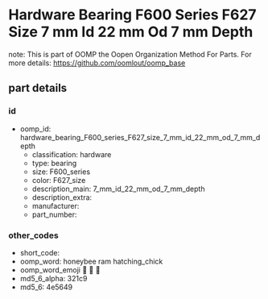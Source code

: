 # Hardware Bearing F600 Series F627 Size 7 mm Id 22 mm Od 7 mm Depth  

note: This is part of OOMP the Oopen Organization Method For Parts. For more details: https://github.com/oomlout/oomp_base

##  part details





### id
* oomp_id: hardware_bearing_F600_series_F627_size_7_mm_id_22_mm_od_7_mm_depth
  * classification: hardware
  * type: bearing
  * size: F600_series
  * color: F627_size
  * description_main: 7_mm_id_22_mm_od_7_mm_depth
  * description_extra: 
  * manufacturer: 
  * part_number: 

### other_codes
* short_code: 
* oomp_word: honeybee ram hatching_chick
* oomp_word_emoji :honeybee: :ram: :hatching_chick:
* md5_6_alpha: 321c9
* md5_6: 4e5649